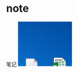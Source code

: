 # note
笔记
![title](https://raw.githubusercontent.com/pallcard/noteImg/master/noteImg/2020/03/07/11120200307230755-1583596222570.png)